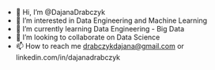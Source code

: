 - 👋 Hi, I’m @DajanaDrabczyk
- 👀 I’m interested in Data Engineering and Machine Learning
- 🌱 I’m currently learning Data Engineering - Big Data 
- 💞️ I’m looking to collaborate on Data Science
- 📫 How to reach me drabczykdajana@gmail.com or linkedin.com/in/dajanadrabczyk

<!---
DajanaDrabczyk/DajanaDrabczyk is a ✨ special ✨ repository because its `README.md` (this file) appears on your GitHub profile.
You can click the Preview link to take a look at your changes.
--->
